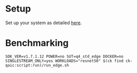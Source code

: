 # Setup
Set up your system as detailed [here](https://github.com/krai/ck-qaic/blob/main/script/setup.aedk/README.md).

# Benchmarking
```
SDK_VER=v1.7.1.12 POWER=no SUT=q4_std_edge DOCKER=no SINGLESTREAM_ONLY=yes WORKLOADS="resnet50" $(ck find ck-qaic:script:run)/run_edge.sh
```
